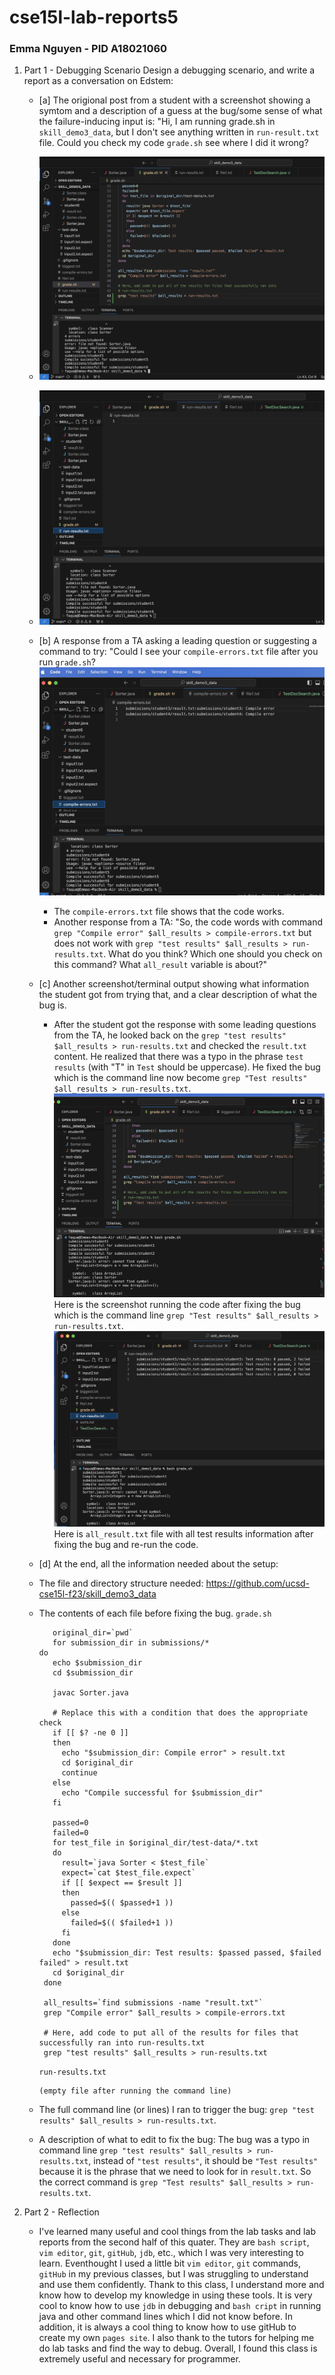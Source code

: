 # cse15l-lab-reports5
### Emma Nguyen - PID A18021060

1. Part 1 - Debugging Scenario
   Design a debugging scenario, and write a report as a conversation on Edstem:
   - [a] The origional post from a student with a screenshot showing a symtom and a description of a guess at the bug/some sense of what the failure-inducing input is: "Hi, I am running grade.sh in `skill_demo3_data`, but I don't see anything written in `run-result.txt` file. Could you check my code `grade.sh` see where I did it wrong?
   - ![ Here is the grade.sh when I run the code](lab5-1-1.png)
   - ![ Here is `run-result.txt file` after running the code without anything written in it](lab5-1-3.png)
   
   - [b] A response from a TA asking a leading question or suggesting a command to try: "Could I see your `compile-errors.txt` file after you run `grade.sh`?
        ![ Here is `compile-errors.txt file` after running the code to compared with ](lab5-1-2.png)
        - The `compile-errors.txt` file shows that the code works.
        - Another response from a TA: "So, the code words with command `grep "Compile error" $all_results > compile-errors.txt` but does not work with `grep "test results" $all_results > run-results.txt`. What do you think? Which one should you check on this command? What `all_result` variable is about?"
   - [c] Another screenshot/terminal output showing what information the student got from trying that, and a clear description of what the bug is.
        - After the student got the response with some leading questions from the TA, he looked back on the `grep "test results" $all_results > run-results.txt` and checked the `result.txt` content. He realized that there was a typo in the phrase `test results` (with "T" in `Test` should be uppercase). He fixed the bug which is the command line now become `grep "Test results" $all_results > run-results.txt`.
      ![screenshot from trying to fix the bug](lab5-1-4.png)
     Here is the screenshot running the code after fixing the bug which is the command line `grep "Test results" $all_results > run-results.txt`.
      ![screenshot from trying to fix the bug](lab5-1-5.png)
     Here is `all_result.txt` file with all test results information after fixing the bug and re-run the code.
   - [d] At the end, all the information needed about the setup:
   - The file and directory structure needed: https://github.com/ucsd-cse15l-f23/skill_demo3_data
   - The contents of each file before fixing the bug.
     `grade.sh`
     ```
        original_dir=`pwd`
        for submission_dir in submissions/*
     do
        echo $submission_dir
        cd $submission_dir

        javac Sorter.java

        # Replace this with a condition that does the appropriate check
        if [[ $? -ne 0 ]] 
        then
          echo "$submission_dir: Compile error" > result.txt    
          cd $original_dir
          continue
        else
          echo "Compile successful for $submission_dir"
        fi

        passed=0
        failed=0
        for test_file in $original_dir/test-data/*.txt
        do
          result=`java Sorter < $test_file`
          expect=`cat $test_file.expect`
          if [[ $expect == $result ]]
          then
            passed=$(( $passed+1 ))
          else
            failed=$(( $failed+1 ))
          fi
        done
        echo "$submission_dir: Test results: $passed passed, $failed failed" > result.txt
        cd $original_dir
      done

      all_results=`find submissions -name "result.txt"`
      grep "Compile error" $all_results > compile-errors.txt

      # Here, add code to put all of the results for files that successfully ran into run-results.txt
      grep "test results" $all_results > run-results.txt
      ```
      `run-results.txt`
     ```
     (empty file after running the command line)
     ```
     
   - The full command line (or lines) I ran to trigger the bug: `grep "test results" $all_results > run-results.txt`.
   - A description of what to edit to fix the bug: The bug was a typo in command line `grep "test results" $all_results > run-results.txt`, instead of `"test results"`, it should be `"Test results"` because it is the phrase that we need to look for in `result.txt`. So the correct command is `grep "Test results" $all_results > run-results.txt`.

1. Part 2 - Reflection
   - I've learned many useful and cool things from the lab tasks and lab reports from the second half of this quater. They are `bash script`, `vim editor`, `git`, `gitHub`, `jdb`, etc., which I was very interesting to learn. Eventhought I used a little bit `vim editor`, `git` commands, `gitHub` in my previous classes, but I was struggling to understand and use them confidently. Thank to this class, I understand more and know how to develop my knowledge in using these tools. It is very cool to know how to use `jdb` in debugging and `bash cript` in running java and other command lines which I did not know before. In addition, it is always a cool thing to know how to use gitHub to create my own `pages site`. I also thank to the tutors for helping me do lab tasks and find the way to debug. Overall, I found this class is extremely useful and necessary for programmer.

